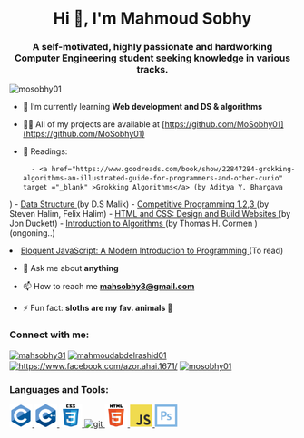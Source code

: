 <h1 align="center">Hi 👋, I'm Mahmoud Sobhy</h1>
<h3 align="center">A self-motivated, highly passionate and hardworking Computer Engineering student seeking knowledge in various tracks.</h3>

<p align="left"> <img src="https://komarev.com/ghpvc/?username=mosobhy01&label=Profile%20views&color=0e75b6&style=flat" alt="mosobhy01" /> </p>

- 🌱 I’m currently learning **Web development and DS & algorithms**

- 👨‍💻 All of my projects are available at [https://github.com/MoSobhy01](https://github.com/MoSobhy01)

- 📖 Readings:
        
        - <a href="https://www.goodreads.com/book/show/22847284-grokking-algorithms-an-illustrated-guide-for-programmers-and-other-curio" target ="_blank" >Grokking Algorithms</a> (by Aditya Y. Bhargava
)
        - <a href="https://www.goodreads.com/book/show/289360.Data_Structures_Using_C_" target ="blank">Data Structure </a>(by D.S Malik)
       - <a href="https://www.goodreads.com/book/show/22820968-competitive-programming-3" target ="blank">Competitive Programming 1,2,3 </a> (by Steven Halim, Felix Halim)
      -  <a href="https://www.goodreads.com/book/show/10361330-html-and-css" target ="blank">HTML and CSS: Design and Build Websites </a>(by Jon Duckett)
      - <a href="https://www.goodreads.com/book/show/108986.Introduction_to_Algorithms" target ="blank">Introduction to Algorithms </a>(by Thomas H. Cormen
) (ongoning..)
        <li> <a href="https://www.goodreads.com/book/show/39866497-eloquent-javascript" target ="blank">Eloquent JavaScript: A Modern Introduction to Programming </a> (To read)
        

- 💬 Ask me about **anything**

- 📫 How to reach me **mahsobhy3@gmail.com**

- ⚡ Fun fact: **sloths are my fav. animals 🦥**

<h3 align="left">Connect with me:</h3>
<p align="left">
<a href="https://twitter.com/mahsobhy31" target="blank"><img align="center" src="https://raw.githubusercontent.com/rahuldkjain/github-profile-readme-generator/master/src/images/icons/Social/twitter.svg" alt="mahsobhy31" height="30" width="40" /></a>
<a href="https://linkedin.com/in/mahmoudabdelrashid01" target="blank"><img align="center" src="https://raw.githubusercontent.com/rahuldkjain/github-profile-readme-generator/master/src/images/icons/Social/linked-in-alt.svg" alt="mahmoudabdelrashid01" height="30" width="40" /></a>
<a href="https://fb.com/https://www.facebook.com/azor.ahai.1671/" target="blank"><img align="center" src="https://raw.githubusercontent.com/rahuldkjain/github-profile-readme-generator/master/src/images/icons/Social/facebook.svg" alt="https://www.facebook.com/azor.ahai.1671/" height="30" width="40" /></a>
<a href="https://codeforces.com/profile/mosobhy01" target="blank"><img align="center" src="https://raw.githubusercontent.com/rahuldkjain/github-profile-readme-generator/master/src/images/icons/Social/codeforces.svg" alt="mosobhy01" height="30" width="40" /></a>
</p>

<h3 align="left">Languages and Tools:</h3>
<p align="left"> <a href="https://www.cprogramming.com/" target="_blank" rel="noreferrer"> <img src="https://raw.githubusercontent.com/devicons/devicon/master/icons/c/c-original.svg" alt="c" width="40" height="40"/> </a> <a href="https://www.w3schools.com/cpp/" target="_blank" rel="noreferrer"> <img src="https://raw.githubusercontent.com/devicons/devicon/master/icons/cplusplus/cplusplus-original.svg" alt="cplusplus" width="40" height="40"/> </a> <a href="https://www.w3schools.com/css/" target="_blank" rel="noreferrer"> <img src="https://raw.githubusercontent.com/devicons/devicon/master/icons/css3/css3-original-wordmark.svg" alt="css3" width="40" height="40"/> </a> <a href="https://git-scm.com/" target="_blank" rel="noreferrer"> <img src="https://www.vectorlogo.zone/logos/git-scm/git-scm-icon.svg" alt="git" width="40" height="40"/> </a> <a href="https://www.w3.org/html/" target="_blank" rel="noreferrer"> <img src="https://raw.githubusercontent.com/devicons/devicon/master/icons/html5/html5-original-wordmark.svg" alt="html5" width="40" height="40"/> </a> <a href="https://developer.mozilla.org/en-US/docs/Web/JavaScript" target="_blank" rel="noreferrer"> <img src="https://raw.githubusercontent.com/devicons/devicon/master/icons/javascript/javascript-original.svg" alt="javascript" width="40" height="40"/> </a> <a href="https://www.photoshop.com/en" target="_blank" rel="noreferrer"> <img src="https://raw.githubusercontent.com/devicons/devicon/master/icons/photoshop/photoshop-line.svg" alt="photoshop" width="40" height="40"/> </a> </p>
